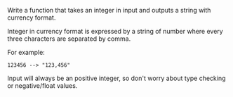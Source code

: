 Write a function that takes an integer in input and outputs a string with currency format.

Integer in currency format is expressed by a string of number where every three characters are separated by comma. 

For example:

```
123456 --> "123,456"
```

Input will always be an positive integer, so don't worry about type checking or negative/float values.